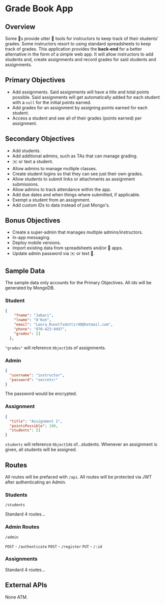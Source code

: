 # Grade Book App

## Overview

Some 🏫s provide utter 💩 tools for instructors to keep track of their students' grades. Some instructors resort to using standard spreadsheets to keep track of grades. This application provides the **back-end** for a better alternative in the form of a simple web app. It will allow instructors to add students and, create assignments and record grades for said students and assignments.

## Primary Objectives

- Add assignments. Said assignments will have a title and total points possible. Said assignments will get automatically added for each student with a `null` for the initial points earned.
- Add grades for an assignment by assigning points earned for each student.
- Access a student and see all of their grades (points earned) per assignment.

## Secondary Objectives

- Add students.
- Add additional admins, such as TAs that can manage grading.
- ✉️ or text a student.
- Allow admins to manage multiple classes.
- Create student logins so that they can see just their own grades.
- Allow students to submit links or attachments as assignment submissions.
- Allow admins to track attendance within the app.
- Add due dates and when things where submitted, if applicable.
- Exempt a student from an assignment.
- Add custom IDs to data instead of just Mongo's.

## Bonus Objectives

- Create a super-admin that manages multiple admins/instructors.
- In-app messaging.
- Deploy mobile versions.
- Import existing data from spreadsheets and/or 💩 apps.
- Update admin password via ✉️ or text 💬.

## Sample Data

The sample data only accounts for the Primary Objectives.
All ids will be generated by MongoDB.

### Student

```json
{
    "fname": "Jabari",
    "lname": "O'Kon",
    "email": "Leora_Runolfsdottir40@hotmail.com",
    "phone": "970-423-9497",
    "grades": []
  },
```

`"grades"` will reference `ObjectId`s of assignments.

### Admin

```json
{
  "username": "instructor",
  "password": "secrets!"
}
```

The password would be encrypted.

### Assignment

```json
{
  "title": "Assignment 1",
  "pointsPossible": 100,
  "students": []
}
```

`students` will reference `ObjectId`s of...students. Whenever an assignment is given, all students will be assigned.

## Routes

All routes will be prefaced with `/api`.
All routes will be protected via JWT after authenticating an Admin.

### Students

`/students`

Standard 4 routes...

### Admin Routes

`/admin`

`POST` - `/authenticate`
`POST` - `/register`
`PUT` - `/:id`

### Assignments

Standard 4 routes...

## External APIs

None ATM.
